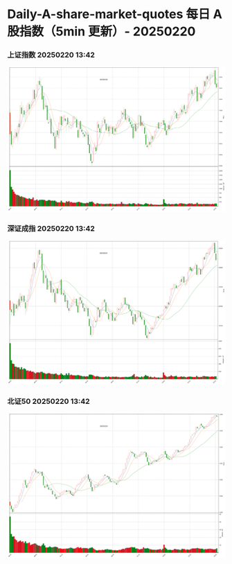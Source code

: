 
# Daily-A-share-market-quotes 每日 A 股指数（5min 更新）- 20250220

### 上证指数 20250220 13:42
![](./fig/2025/2/20250220-sh000001.png)

### 深证成指 20250220 13:42
![](./fig/2025/2/20250220-sz399001.png)

### 北证50 20250220 13:42
![](./fig/2025/2/20250220-bj899050.png)
